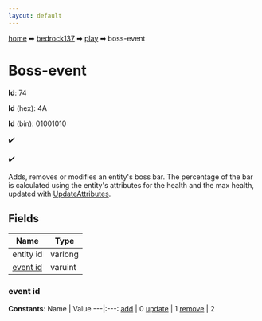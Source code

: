 ```yaml
---
layout: default
---
```


[home](/) ➡ [bedrock137](/protocol/bedrock137) ➡ [play](/protocol/bedrock137/play) ➡ boss-event

# Boss-event

**Id**: 74

**Id** (hex): 4A

**Id** (bin): 01001010

✔️

✔️

Adds, removes or modifies an entity's boss bar. The percentage of the bar is calculated using the entity's attributes for the health and the max health, updated with [UpdateAttributes](play_update-attributes).

## Fields

Name | Type
---|---
entity id | varlong
[event id](#event-id) | varuint

### event id

**Constants**:
Name | Value
---|:---:
[add](event-id_add) | 0
[update](event-id_update) | 1
[remove](event-id_remove) | 2

